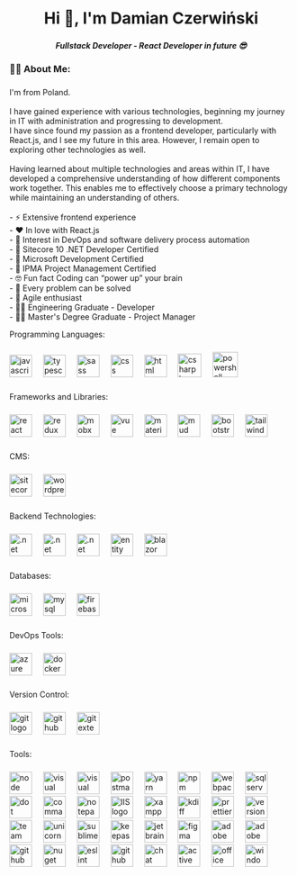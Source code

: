 <h1 align="center">Hi 👋, I'm Damian Czerwiński</h1>

###

<h5 align="center">Fullstack Developer - React Developer in future 😎</h5>

###

<h3 align="left">👩‍💻  About Me:</h3>

###

<p align="left">
  I'm from Poland.<br><br>
  I have gained experience with various technologies, beginning my journey in IT with administration and progressing to development.<br>
  I have since found my passion as a frontend developer, particularly with React.js, and I see my future in this area.
  However, I remain open to exploring other technologies as well.<br><br>
  Having learned about multiple technologies and areas within IT, I have developed a comprehensive understanding of how different components work together.
  This enables me to effectively choose a primary technology while maintaining an understanding of others.<br><br>
  - ⚡ Extensive frontend experience<br>
  - ❤️ In love with React.js<br>
  - 🤔 Interest in DevOps and software delivery process automation<br>
  - 🥇 Sitecore 10 .NET Developer Certified<br>
  - 🥇 Microsoft Development Certified<br>
  - 🥇 IPMA Project Management Certified<br>
  - 🤓 Fun fact Coding can “power up” your brain<br>
  - 🌈 Every problem can be solved<br>
  - 💛 Agile enthusiast<br>
  - 🧑‍🎓 Engineering Graduate - Developer<br>
  - 👨‍🎓 Master's Degree Graduate - Project Manager
</p>

<p align="left">Programming Languages:</p>

###

<div align="left">
  <img src="https://cdn.jsdelivr.net/gh/devicons/devicon/icons/javascript/javascript-original.svg" height="40" alt="javascript logo"  />
  <img width="12" />
  <img src="https://cdn.jsdelivr.net/gh/devicons/devicon/icons/typescript/typescript-original.svg" height="40" alt="typescript logo"  />
  <img width="12" />
  <img src="https://sass-lang.com/assets/img/styleguide/seal-color.png" height="40" alt="sass logo"  />
  <img width="12" />
  <img src="https://upload.wikimedia.org/wikipedia/commons/thumb/6/62/CSS3_logo.svg/1024px-CSS3_logo.svg.png" height="40" alt="css logo"  />
  <img width="12" />
  <img src="https://cdn.iconscout.com/icon/free/png-256/free-html-5-1-1175208.png" height="40" alt="html logo"  />
  <img width="12" />
  <img src="https://cdn.prod.website-files.com/6047a9e35e5dc54ac86ddd90/63065002cd563e1cd1cead28_eaadfe64.png" height="42" alt="csharp logo"  />
  <img width="12" />
  <img src="https://upload.wikimedia.org/wikipedia/commons/2/2f/PowerShell_5.0_icon.png" height="45" alt="powershell logo"  />
</div>

###

<p align="left">Frameworks and Libraries:</p>

### 

<div align="left">
  <img src="https://cdn.jsdelivr.net/gh/devicons/devicon/icons/react/react-original.svg" height="40" alt="react logo"  />
  <img width="12" />
  <img src="https://cdn.jsdelivr.net/gh/devicons/devicon/icons/redux/redux-original.svg" height="40" alt="redux logo"  />
  <img width="12" />
  <img src="https://static-00.iconduck.com/assets.00/mobx-icon-512x512-h6qs5zuq.png" height="40" alt="mobx logo"  />
  <img width="12" />
  <img src="https://upload.wikimedia.org/wikipedia/commons/thumb/9/95/Vue.js_Logo_2.svg/512px-Vue.js_Logo_2.svg.png?20170919082558" height="40" alt="vue logo"  />
  <img width="12" />
  <img src="https://static-00.iconduck.com/assets.00/material-ui-icon-2048x1626-on580ia9.png" height="40" alt="material ui logo"  />
  <img width="12" />
  <img src="https://mudblazor.com/_content/MudBlazor.Docs/images/logo.png" height="40" alt="mud blazor logo"  />
  <img width="12" />
  <img src="https://www.marefa.org/w/images/thumb/b/b2/Bootstrap_logo.svg/1200px-Bootstrap_logo.svg.png" height="40" alt="bootstrap logo"  />
  <img width="12" />
  <img src="https://iconape.com/wp-content/files/an/351546/png/tailwind-css-logo.png" height="40" alt="tailwind logo"  />
</div>

###

<p align="left">CMS:</p>

###

<div align="left">
  <img src="https://clipground.com/images/sitecore-logo-clipart-1.png" height="40" alt="sitecore logo"  />
  <img width="12" />
  <img src="https://subpng.com/images/hd/word-press-logo-blue-background-npsh9eqxiazah0dh-npsh9eqxiazah0dh.jpg" height="40" alt="wordpress logo"  />
</div>

###

<p align="left">Backend Technologies:</p>

###

<div align="left">
  <img src="https://upload.wikimedia.org/wikipedia/commons/thumb/7/7d/Microsoft_.NET_logo.svg/456px-Microsoft_.NET_logo.svg.png" height="40" alt=".net logo"  />
  <img width="12" />
  <img src="https://cdn.neowin.com/news/images/uploaded/2023/05/1683726858_microsoft_net_logo_story.jpg" height="40" alt=".net framework logo"  />
  <img width="12" />
  <img src="https://broadwayinfosys.com/blog/wp-content/uploads/2019/03/1_K8-NHsRRBuUpuzphdkZ6MQ.png" height="40" alt=".net core logo"  />
  <img width="12" />
  <img src="https://blog.cdn.cmarix.com/blog/wp-content/uploads/2016/03/Entity-Framework.png" height="40" alt="entity framework logo"  />
  <img width="12" />
  <img src="https://user-images.githubusercontent.com/14852843/147144692-50624d81-cb56-4fc3-ab25-5d712818c1d3.png" height="40" alt="blazor logo"  />
</div>

###

<p align="left">Databases:</p>

###

<div align="left">
  <img src="https://zetorzeszow.pl/wp-content/uploads/2022/07/microsoft-sql-server-logo.png" height="40" alt="microsoftsqlserver logo"  />
  <img width="12" />
  <img src="https://cdn.jsdelivr.net/gh/devicons/devicon/icons/mysql/mysql-original.svg" height="40" alt="mysql logo"  />
  <img width="12" />
  <img src="https://firebase.google.com/static/downloads/brand-guidelines/PNG/logo-logomark.png" height="40" alt="firebase logo"  />
</div>

###

<p align="left">DevOps Tools:</p>

###

<div align="left">
  <img src="https://cdn.jsdelivr.net/gh/devicons/devicon/icons/azure/azure-original.svg" height="40" alt="azure logo"  />
  <img width="12" />
  <img src="https://cdn.jsdelivr.net/gh/devicons/devicon/icons/docker/docker-original.svg" height="40" alt="docker logo"  />
</div>

###

<p align="left">Version Control:</p>

###

<div align="left">
  <img src="https://cdn.jsdelivr.net/gh/devicons/devicon/icons/git/git-original.svg" height="40" alt="git logo"  />
  <img width="12" />
  <img src="https://skillicons.dev/icons?i=github" height="40" alt="github logo"  />
  <img width="12" />
  <img src="https://avatars.githubusercontent.com/u/1700077?s=280&v=4" height="40" alt="git extension logo"  />
</div>

###

<p align="left">Tools:</p>

###

<div align="left">
  <img src="https://static-00.iconduck.com/assets.00/node-js-icon-454x512-nztofx17.png" height="40" alt="node logo"  />
  <img width="12" />
  <img src="https://static.wikia.nocookie.net/logopedia/images/e/ec/Microsoft_Visual_Studio_2022.svg/revision/latest/scale-to-width-down/200?cb=20211027141551" height="40" alt="visual studio logo"  />
  <img width="12" />
  <img src="https://cdn.freebiesupply.com/logos/thumbs/2x/visual-studio-code-logo.png" height="40" alt="visual studio code logo"  />
  <img width="12" />
  <img src="https://uxwing.com/wp-content/themes/uxwing/download/brands-and-social-media/postman-icon.png" height="40" alt="postman logo"  />
  <img width="12" />
  <img src="https://uxwing.com/wp-content/themes/uxwing/download/brands-and-social-media/yarn-package-manager-icon.png" height="40" alt="yarn logo"  />
  <img width="12" />
  <img src="https://cdn.freebiesupply.com/logos/thumbs/2x/npm-logo.png" height="40" alt="npm logo"  />
  <img width="12" />
  <img src="https://cdn.icon-icons.com/icons2/2699/PNG/512/js_webpack_logo_icon_167796.png" height="40" alt="webpack logo"  />
  <img width="12" />
  <img src="https://miro.medium.com/v2/resize:fit:500/1*-hkzF9m5828c-UIaSQNUug.jpeg" height="40" alt="sql server management studio logo"  />
  <img width="12" />
  <img src="https://cdn.worldvectorlogo.com/logos/icon-dotpeek.svg" height="40" alt="dot peek logo"  />
  <img width="12" />
  <img src="https://png.pngtree.com/png-vector/20221229/ourmid/pngtree-command-line-png-image_6542283.png" height="40" alt="command line logo"  />
  <img width="12" />
  <img src="https://tech-wiki.net/images/a/a8/Notepad%2B%2B_logo.png" height="40" alt="notepad++ logo"  />
  <img width="12" />
  <img src="https://www.stephenwagner.com/wp-content/uploads/2019/05/IIS-Logo-1-150x150.png" height="40" alt="IIS logo"  />
  <img width="12" />
  <img src="https://upload.wikimedia.org/wikipedia/commons/d/dc/XAMPP_Logo.png" height="40" alt="xampp logo"  />
  <img width="12" />
  <img src="https://www.fosshub.com/media/img/project/icons/5b8587c9f9ee5a5c3e979f63.png" height="40" alt="kdiff logo"  />
  <img width="12" />
  <img src="https://brandslogos.com/wp-content/uploads/images/large/prettier-logo.png" height="40" alt="prettier logo"  />
  <img width="12" />
  <img src="https://images.g2crowd.com/uploads/product/image/large_detail/large_detail_2a585bd3dc82b031a500716723c2d435/version-lens.png" height="40" alt="version lens logo"  />
  <img width="12" />
  <img src="https://dhalgara.com/content/images/2018/04/256x256-TDS.png" height="40" alt="team development for sitecore logo"  />
  <img width="12" />
  <img src="https://martijnquekel.gallerycdn.vsassets.io/extensions/martijnquekel/unicornsync/0.7.0/1525875715810/Microsoft.VisualStudio.Services.Icons.Default" height="40" alt="unicorn logo"  />
  <img width="12" />
  <img src="https://uxwing.com/wp-content/themes/uxwing/download/brands-and-social-media/sublime-text-icon.png" height="40" alt="sublime text logo"  />
  <img width="12" />
  <img src="https://upload.wikimedia.org/wikipedia/commons/thumb/0/07/KeePass_Logo_%282016%29.svg/256px-KeePass_Logo_%282016%29.svg.png" height="40" alt="keepass logo"  />
  <img width="12" />
  <img src="https://tts.com.pl/userdata/public/gfx/4709/JetBrains2.png" height="40" alt="jetbrains logo"  />
  <img width="12" />
  <img src="https://cdn4.iconfinder.com/data/icons/logos-brands-in-colors/3000/figma-logo-512.png" height="40" alt="figma logo"  />
  <img width="12" />
  <img src="https://play-lh.googleusercontent.com/kaox1VteLsWAuNxPxhm8t4llaoyFhxzDjo9g4Hdf92bKdT_Sn6Yrdku6rApuc5ktirw=w240-h480-rw" height="40" alt="adobe xd logo"  />
  <img width="12" />
  <img src="https://cdn.iconscout.com/icon/free/png-256/free-azure-devops-3521296-2944715.png?f=webp&w=256" height="40" alt="adobe xd logo"  />
  <img width="12" />
  <img src="https://icones.pro/wp-content/uploads/2021/06/icone-github-jaune.png" height="40" alt="github logo"  />
  <img width="12" />
  <img src="https://nuget.org/Content/gallery/img/logo-og-600x600.png" height="40" alt="nuget logo"  />
  <img width="12" />
  <img src="https://handwiki.org/wiki/images/thumb/e/e3/ESLint_logo.svg/640px-ESLint_logo.svg.png" height="40" alt="eslint logo"  />
  <img width="12" />
  <img src="https://user-images.githubusercontent.com/28068/123712981-02676c80-d839-11eb-919a-96ee0c895e15.png" height="40" alt="github copilot logo"  />
  <img width="12" />
  <img src="https://www.edigitalagency.com.au/wp-content/uploads/chatgpt-logo-white-green-background-png.png" height="40" alt="chat gpt logo"  />
  <img width="12" />
  <img src="https://i-ht.pl/wp-content/uploads/2021/04/logo-active-directory.png" height="40" alt="active directory logo"  />
  <img width="12" />
  <img src="https://www.saintebegge.com/uploads/1/3/0/5/130562627/editor/1311px-logo-microsoft-office-365-svg_1.png" height="40" alt="office 365 logo"  />
  <img width="12" />
  <img src="https://www.citypng.com/public/uploads/small/11663459129zyh6posu9344ykifugfiwiche3xfpuhq55etzrcslq4waedy6ximdbrxgzen9ogx79hoazf1vxadx3k8xsps8tts2oesnuwqm1xf.png" height="40" alt="windows server logo"  />
</div>

###

